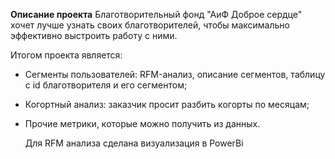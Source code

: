 **Описание проекта**
Благотворительный фонд "АиФ Доброе сердце" хочет лучше узнать своих благотворителей, чтобы максимально эффективно выстроить работу с ними.

Итогом проекта является:

- Сегменты пользователей: RFM-анализ, описание сегментов, таблицу с id благотворителя и его сегментом;
- Когортный анализ: заказчик просит разбить когорты по месяцам;
- Прочие метрики, которые можно получить из данных.

  Для RFM анализа сделана визуализация в PowerBi
